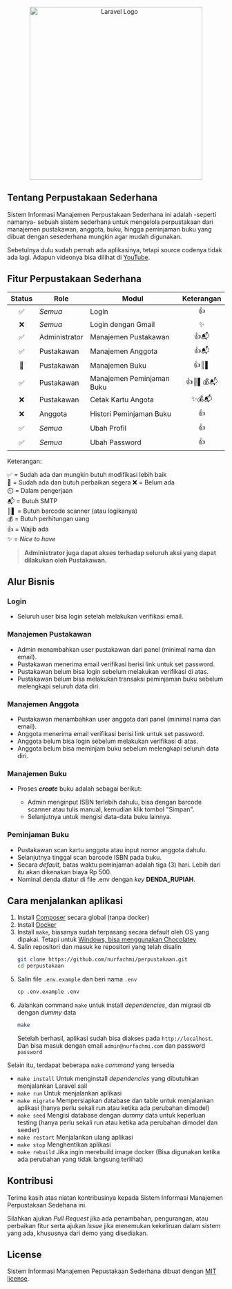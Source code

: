 <p align="center"><a href="https://laravel.com" target="_blank"><img src="https://raw.githubusercontent.com/laravel/art/master/logo-lockup/5%20SVG/2%20CMYK/1%20Full%20Color/laravel-logolockup-cmyk-red.svg" width="400" alt="Laravel Logo"></a></p>

## Tentang Perpustakaan Sederhana

Sistem Informasi Manajemen Perpustakaan Sederhana ini adalah -seperti namanya- sebuah sistem sederhana untuk mengelola perpustakaan dari manajemen pustakawan, anggota, buku, hingga peminjaman buku yang dibuat dengan sesederhana mungkin agar mudah digunakan.

Sebetulnya dulu sudah pernah ada aplikasinya, tetapi source codenya tidak ada lagi. Adapun videonya bisa dilihat di [YouTube](https://www.youtube.com/watch?v=Chu2aATRjKg).

## Fitur Perpustakaan Sederhana

| Status | Role          | Modul                     | Keterangan |
| :----: | ------------- | ------------------------- | :--------: |
|   ✅   | _Semua_       | Login                     |     👍     |
|   ❌   | _Semua_       | Login dengan Gmail        |     ✨     |
|   ✅   | Administrator | Manajemen Pustakawan      |    👍📬    |
|   ✅   | Pustakawan    | Manajemen Anggota         |    👍📬    |
|   🔧   | Pustakawan    | Manajemen Buku            |    👍║▌    |
|   ✅   | Pustakawan    | Manajemen Peminjaman Buku |  👍║▌💰📬  |
|   ❌   | Pustakawan    | Cetak Kartu Angota        |   ✨💰📬   |
|   ❌   | Anggota       | Histori Peminjaman Buku   |     👍     |
|   ✅   | _Semua_       | Ubah Profil               |     👍     |
|   ✅   | _Semua_       | Ubah Password             |     👍     |

Keterangan:

✅ = Sudah ada dan mungkin butuh modifikasi lebih baik  
🔧 = Sudah ada dan butuh perbaikan segera
❌ = Belum ada  
⏲️ = Dalam pengerjaan  
📬 = Butuh SMTP  
║▌ = Butuh barcode scanner (atau logikanya)  
💰 = Butuh perhitungan uang  
👍 = Wajib ada  
✨ = _Nice to have_

> **Administrator juga dapat akses terhadap seluruh aksi yang dapat dilakukan oleh Pustakawan.**

## Alur Bisnis

### Login

-   Seluruh user bisa login setelah melakukan verifikasi email.

### Manajemen Pustakawan

-   Admin menambahkan user pustakawan dari panel (minimal nama dan email).
-   Pustakawan menerima email verifikasi berisi link untuk set password.
-   Pustakawan belum bisa login sebelum melakukan verifikasi di atas.
-   Pustakawan belum bisa melakukan transaksi peminjaman buku sebelum melengkapi seluruh data diri.

### Manajemen Anggota

-   Pustakawan menambahkan user anggota dari panel (minimal nama dan email).
-   Anggota menerima email verifikasi berisi link untuk set password.
-   Anggota belum bisa login sebelum melakukan verifikasi di atas.
-   Anggota belum bisa meminjam buku sebelum melengkapi seluruh data diri.

### Manajemen Buku

-   Proses **_create_** buku adalah sebagai berikut:

    -   Admin menginput ISBN terlebih dahulu, bisa dengan barcode scanner atau tulis manual, kemudian klik tombol "Simpan".
    -   Selanjutnya untuk mengisi data-data buku lainnya.

### Peminjaman Buku

-   Pustakawan scan kartu anggota atau input nomor anggota dahulu.
-   Selanjutnya tinggal scan barcode ISBN pada buku.
-   Secara _default_, batas waktu peminjaman adalah tiga (3) hari. Lebih dari itu akan dikenakan biaya Rp 500.
-   Nominal denda diatur di file .env dengan _key_ **DENDA_RUPIAH**.

## Cara menjalankan aplikasi
1. Install [Composer](https://getcomposer.org/doc/00-intro.md#installation-linux-unix-macos) secara global (tanpa docker)
2. Install [Docker](https://docs.docker.com/get-docker/)
3. Install `make`, biasanya sudah terpasang secara default oleh OS yang dipakai. Tetapi untuk [Windows, bisa menggunakan Chocolatey](https://stackoverflow.com/a/32127632)
4. Salin repositori dan masuk ke repositori yang telah disalin
    ```sh
    git clone https://github.com/nurfachmi/perpustakaan.git
    cd perpustakaan
    ```
5. Salin file `.env.example` dan beri nama `.env`
    ```sh
    cp .env.example .env
    ```
6. Jalankan command `make` untuk install *dependencies*, dan migrasi db dengan *dummy* data
    ```sh
    make
    ```
    Setelah berhasil, aplikasi sudah bisa diakses pada `http://localhost`. Dan bisa masuk dengan email `admin@nurfachmi.com` dan password `password`

Selain itu, terdapat beberapa `make` *command* yang tersedia
- `make install`
    Untuk menginstall *dependencies* yang dibutuhkan menjalankan Laravel sail
- `make run`
    Untuk menjalankan aplikasi
- `make migrate`
    Mempersiapkan database dan table untuk menjalankan aplikasi (hanya perlu sekali run atau ketika ada perubahan dimodel)
- `make seed`
    Mengisi database dengan *dummy* data untuk keperluan testing (hanya perlu sekali run atau ketika ada perubahan dimodel dan seeder)
- `make restart`
    Menjalankan ulang aplikasi
- `make stop`
    Menghentikan aplikasi
- `make rebuild`
    Jika ingin merebuild image docker (Bisa digunakan ketika ada perubahan yang tidak langsung terlihat)

## Kontribusi

Terima kasih atas niatan kontribusinya kepada Sistem Informasi Manajemen Perpustakaan Sedehana ini.

Silahkan ajukan _Pull Request_ jika ada penambahan, pengurangan, atau perbaikan fitur serta ajukan _Issue_ jika menemukan kekeliruan dalam sistem yang ada, khususnya dari demo yang disediakan.

## License

Sistem Informasi Manajemen Pepustakaan Sederhana dibuat dengan [MIT license](https://opensource.org/licenses/MIT).
